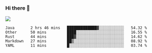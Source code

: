 ### Hi there 👋
![](https://github-readme-stats.vercel.app/api?username=tuichenchuxin)
<!--START_SECTION:waka-->
```text
Java       2 hrs 46 mins   █████████████▓░░░░░░░░░░░   54.32 % 
Other      50 mins         ████░░░░░░░░░░░░░░░░░░░░░   16.55 % 
Rust       44 mins         ███▓░░░░░░░░░░░░░░░░░░░░░   14.62 % 
Markdown   27 mins         ██▒░░░░░░░░░░░░░░░░░░░░░░   08.92 % 
YAML       11 mins         █░░░░░░░░░░░░░░░░░░░░░░░░   03.74 % 
```
<!--END_SECTION:waka-->
